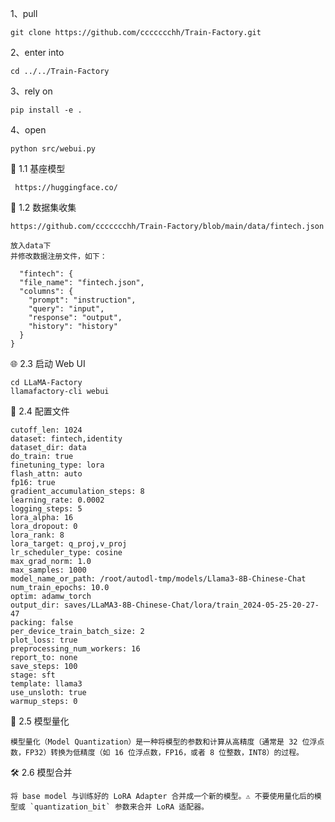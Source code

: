 1、pull

    git clone https://github.com/ccccccchh/Train-Factory.git

2、enter into

    cd ../../Train-Factory

3、rely on

    pip install -e .

4、open

    python src/webui.py


🦄 1.1 基座模型

     https://huggingface.co/

🦐 1.2 数据集收集

    https://github.com/ccccccchh/Train-Factory/blob/main/data/fintech.json
  
    放入data下
    并修改数据注册文件，如下：
  
      "fintech": {
      "file_name": "fintech.json",
      "columns": {
        "prompt": "instruction",
        "query": "input",
        "response": "output",
        "history": "history"
      }
    }
    
  
🌐 2.3 启动 Web UI

    cd LLaMA-Factory
    llamafactory-cli webui


🦓 2.4 配置文件

    cutoff_len: 1024
    dataset: fintech,identity
    dataset_dir: data
    do_train: true
    finetuning_type: lora
    flash_attn: auto
    fp16: true
    gradient_accumulation_steps: 8
    learning_rate: 0.0002
    logging_steps: 5
    lora_alpha: 16
    lora_dropout: 0
    lora_rank: 8
    lora_target: q_proj,v_proj
    lr_scheduler_type: cosine
    max_grad_norm: 1.0
    max_samples: 1000
    model_name_or_path: /root/autodl-tmp/models/Llama3-8B-Chinese-Chat
    num_train_epochs: 10.0
    optim: adamw_torch
    output_dir: saves/LLaMA3-8B-Chinese-Chat/lora/train_2024-05-25-20-27-47
    packing: false
    per_device_train_batch_size: 2
    plot_loss: true
    preprocessing_num_workers: 16
    report_to: none
    save_steps: 100
    stage: sft
    template: llama3
    use_unsloth: true
    warmup_steps: 0
    

🔢 2.5 模型量化

    模型量化（Model Quantization）是一种将模型的参数和计算从高精度（通常是 32 位浮点数，FP32）转换为低精度（如 16 位浮点数，FP16，或者 8 位整数，INT8）的过程。
    

🛠️ 2.6 模型合并

    将 base model 与训练好的 LoRA Adapter 合并成一个新的模型。⚠️ 不要使用量化后的模型或 `quantization_bit` 参数来合并 LoRA 适配器。
